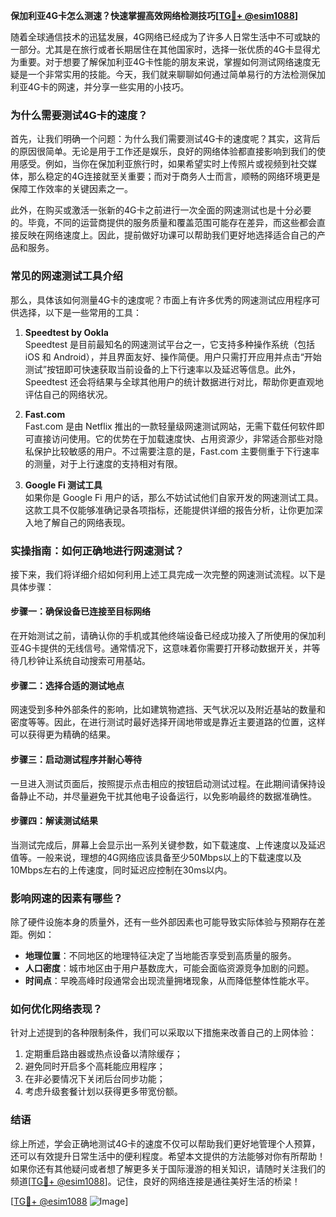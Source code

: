 **保加利亚4G卡怎么测速？快速掌握高效网络检测技巧[[TG💪+ @esim1088](https://t.me/s/esim1088)]**

随着全球通信技术的迅猛发展，4G网络已经成为了许多人日常生活中不可或缺的一部分。尤其是在旅行或者长期居住在其他国家时，选择一张优质的4G卡显得尤为重要。对于想要了解保加利亚4G卡性能的朋友来说，掌握如何测试网络速度无疑是一个非常实用的技能。今天，我们就来聊聊如何通过简单易行的方法检测保加利亚4G卡的网速，并分享一些实用的小技巧。

### 为什么需要测试4G卡的速度？

首先，让我们明确一个问题：为什么我们需要测试4G卡的速度呢？其实，这背后的原因很简单。无论是用于工作还是娱乐，良好的网络体验都直接影响到我们的使用感受。例如，当你在保加利亚旅行时，如果希望实时上传照片或视频到社交媒体，那么稳定的4G连接就至关重要；而对于商务人士而言，顺畅的网络环境更是保障工作效率的关键因素之一。

此外，在购买或激活一张新的4G卡之前进行一次全面的网速测试也是十分必要的。毕竟，不同的运营商提供的服务质量和覆盖范围可能存在差异，而这些都会直接反映在网络速度上。因此，提前做好功课可以帮助我们更好地选择适合自己的产品和服务。

### 常见的网速测试工具介绍

那么，具体该如何测量4G卡的速度呢？市面上有许多优秀的网速测试应用程序可供选择，以下是一些常用的工具：

1. **Speedtest by Ookla**  
   Speedtest 是目前最知名的网速测试平台之一，它支持多种操作系统（包括 iOS 和 Android），并且界面友好、操作简便。用户只需打开应用并点击“开始测试”按钮即可快速获取当前设备的上下行速率以及延迟等信息。此外，Speedtest 还会将结果与全球其他用户的统计数据进行对比，帮助你更直观地评估自己的网络状况。

2. **Fast.com**  
   Fast.com 是由 Netflix 推出的一款轻量级网速测试网站，无需下载任何软件即可直接访问使用。它的优势在于加载速度快、占用资源少，非常适合那些对隐私保护比较敏感的用户。不过需要注意的是，Fast.com 主要侧重于下行速率的测量，对于上行速度的支持相对有限。

3. **Google Fi 测试工具**  
   如果你是 Google Fi 用户的话，那么不妨试试他们自家开发的网速测试工具。这款工具不仅能够准确记录各项指标，还能提供详细的报告分析，让你更加深入地了解自己的网络表现。

### 实操指南：如何正确地进行网速测试？

接下来，我们将详细介绍如何利用上述工具完成一次完整的网速测试流程。以下是具体步骤：

#### 步骤一：确保设备已连接至目标网络
在开始测试之前，请确认你的手机或其他终端设备已经成功接入了所使用的保加利亚4G卡提供的无线信号。通常情况下，这意味着你需要打开移动数据开关，并等待几秒钟让系统自动搜索可用基站。

#### 步骤二：选择合适的测试地点
网速受到多种外部条件的影响，比如建筑物遮挡、天气状况以及附近基站的数量和密度等等。因此，在进行测试时最好选择开阔地带或是靠近主要道路的位置，这样可以获得更为精确的结果。

#### 步骤三：启动测试程序并耐心等待
一旦进入测试页面后，按照提示点击相应的按钮启动测试过程。在此期间请保持设备静止不动，并尽量避免干扰其他电子设备运行，以免影响最终的数据准确性。

#### 步骤四：解读测试结果
当测试完成后，屏幕上会显示出一系列关键参数，如下载速度、上传速度以及延迟值等。一般来说，理想的4G网络应该具备至少50Mbps以上的下载速度以及10Mbps左右的上传速度，同时延迟应控制在30ms以内。

### 影响网速的因素有哪些？

除了硬件设施本身的质量外，还有一些外部因素也可能导致实际体验与预期存在差距。例如：

- **地理位置**：不同地区的地理特征决定了当地能否享受到高质量的服务。
- **人口密度**：城市地区由于用户基数庞大，可能会面临资源竞争加剧的问题。
- **时间点**：早晚高峰时段通常会出现流量拥堵现象，从而降低整体性能水平。

### 如何优化网络表现？

针对上述提到的各种限制条件，我们可以采取以下措施来改善自己的上网体验：

1. 定期重启路由器或热点设备以清除缓存；
2. 避免同时开启多个高耗能应用程序；
3. 在非必要情况下关闭后台同步功能；
4. 考虑升级套餐计划以获得更多带宽份额。

### 结语

综上所述，学会正确地测试4G卡的速度不仅可以帮助我们更好地管理个人预算，还可以有效提升日常生活中的便利程度。希望本文提供的方法能够对你有所帮助！如果你还有其他疑问或者想了解更多关于国际漫游的相关知识，请随时关注我们的频道[[TG💪+ @esim1088](https://t.me/s/esim1088)]。记住，良好的网络连接是通往美好生活的桥梁！

[[TG💪+ @esim1088](https://t.me/s/esim1088) ![Image](https://i.postimg.cc/4NQfJmqS/Snipaste-2025-05-13-00-14-12.png)]
